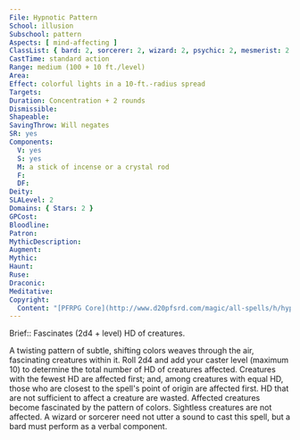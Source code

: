```yaml
---
File: Hypnotic Pattern
School: illusion
Subschool: pattern
Aspects: [ mind-affecting ]
ClassList: { bard: 2, sorcerer: 2, wizard: 2, psychic: 2, mesmerist: 2 }
CastTime: standard action
Range: medium (100 + 10 ft./level)
Area: 
Effect: colorful lights in a 10-ft.-radius spread
Targets: 
Duration: Concentration + 2 rounds
Dismissible: 
Shapeable: 
SavingThrow: Will negates
SR: yes
Components:
  V: yes
  S: yes
  M: a stick of incense or a crystal rod
  F: 
  DF: 
Deity: 
SLALevel: 2
Domains: { Stars: 2 }
GPCost: 
Bloodline: 
Patron: 
MythicDescription: 
Augment: 
Mythic: 
Haunt: 
Ruse: 
Draconic: 
Meditative: 
Copyright:
  Content: "[PFRPG Core](http://www.d20pfsrd.com/magic/all-spells/h/hypnotic-pattern)"
---
```

Brief:: Fascinates (2d4 + level) HD of creatures.

A twisting pattern of subtle, shifting colors weaves through the air, fascinating creatures within it. Roll 2d4 and add your caster level (maximum 10) to determine the total number of HD of creatures affected. Creatures with the fewest HD are affected first; and, among creatures with equal HD, those who are closest to the spell's point of origin are affected first. HD that are not sufficient to affect a creature are wasted. Affected creatures become fascinated by the pattern of colors. Sightless creatures are not affected.  A wizard or sorcerer need not utter a sound to cast this spell, but a bard must perform as a verbal component.
